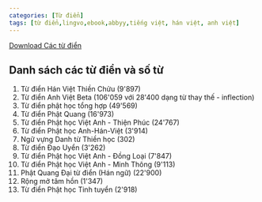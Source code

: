 ```yaml
---
categories: [Từ điển]
tags: [từ điển,lingvo,ebook,abbyy,tiếng việt, hán việt, anh việt]
---
```


[Download Các từ điển](https://github.com/catusf/tudien/releases/tag/v2.2)

## Danh sách các từ điển và số từ

1. Từ điển Hán Việt Thiền Chửu (9'897)
2. Từ điển Anh Việt Beta (106'059 với 28'400 dạng từ thay thế - inflection)
3. Từ điển phật học tổng hợp (49'569)
4. Từ điển Phật Quang (16'973)
5. Từ điển Phật học Việt Anh - Thiện Phúc (24'767)
6. Từ điển Phật học Anh-Hán-Việt (3'914)
7. Ngữ vựng Danh từ Thiền học (302)
8. Từ điển Đạo Uyển (3'262)
9. Từ điển Phật học Việt Anh - Đồng Loại (7'847)
10. Từ điển Phật học Việt Anh - Minh Thông (9'113)
11. Phật Quang Đại từ điển (Hán ngữ) (22'900)
12. Rộng mở tâm hồn (1'347)
13. Từ điển Phật học Tinh tuyển (2'918)
